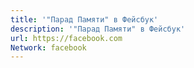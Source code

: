 ```yaml
---
title: '"Парад Памяти" в Фейсбук'
description: '"Парад Памяти" в Фейсбук'
url: https://facebook.com
Network: facebook
---
```


